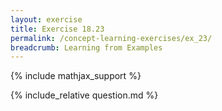 ```yaml
---
layout: exercise
title: Exercise 18.23
permalink: /concept-learning-exercises/ex_23/
breadcrumb: Learning from Examples
---
```


{% include mathjax_support %}

<div><i class="arrow-up loader" data-chapter="concept-learning-exercises" data-exercise="ex_23" data-rating="0"></i></div>
{% include_relative question.md %}

